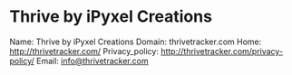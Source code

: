 
# Thrive by iPyxel Creations

Name: Thrive by iPyxel Creations
Domain: thrivetracker.com
Home: http://thrivetracker.com/
Privacy_policy: http://thrivetracker.com/privacy-policy/
Email: info@thrivetracker.com

